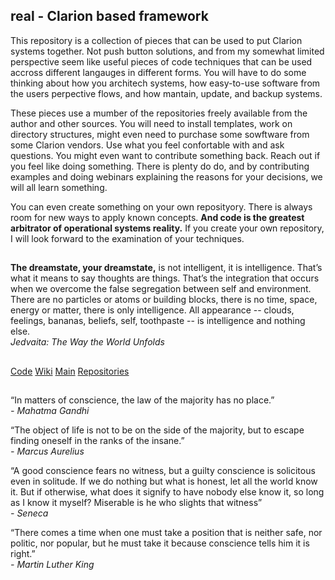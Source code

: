 ## real - Clarion based framework

This repository is a collection of pieces that can be used to put Clarion systems together. Not push button solutions, and from my somewhat limited perspective seem like useful pieces of code techniques that can be used accross different langauges in different forms. You will have to do some thinking about how you architech systems, how easy-to-use software from the users perpective flows, and how mantain, update, and backup systems.

These pieces use a mumber of the repositories freely available from the author and other sources. You will need to install templates, work on directory structures, might even need to purchase some sowftware from some Clarion vendors. Use what you feel confortable with and ask questions. You might even want to contribute something back. Reach out if you feel like doing something. There is plenty do do, and by contributing examples and doing webinars explaining the reasons for your decisions, we will all learn something.

You can even create something on your own reposityory. There is always room for new ways to apply known concepts. **And code is the greatest arbitrator of operational systems reality.** If you create your own repository, I will look forward to the examination of your techniques.

##
###

**The dreamstate, your dreamstate,** is not intelligent, it is intelligence. 
That’s what it means to say thoughts are things. That’s the integration that occurs when we overcome the false segregation between self and environment. 
There are no particles or atoms or building blocks, there is no time, space, energy or matter, there is only intelligence. 
All appearance -- clouds, feelings, bananas, beliefs, self, toothpaste -- is intelligence and nothing else. <BR/>
_Jedvaita: The Way the World Unfolds_

##
###

[Code](https://github.com/RobertArtigas/real)
[Wiki](https://github.com/RobertArtigas/real/wiki) 
[Main](https://github.com/RobertArtigas) 
[Repositories](https://github.com/RobertArtigas?tab=repositories)

##

“In matters of conscience, the law of the majority has no place.”<br/>
_- Mahatma Gandhi_

“The object of life is not to be on the side of the majority, but to escape finding oneself in the ranks of the insane.”<br/>
_- Marcus Aurelius_

“A good conscience fears no witness, but a guilty conscience is solicitous even in solitude. If we do nothing but what is honest, let all the world know it. But if otherwise, what does it signify to have nobody else know it, so long as I know it myself? Miserable is he who slights that witness”<br/>
_- Seneca_

“There comes a time when one must take a position that is neither safe, nor politic, nor popular, but he must take it because conscience tells him it is right.”<br/>
_- Martin Luther King_

##
